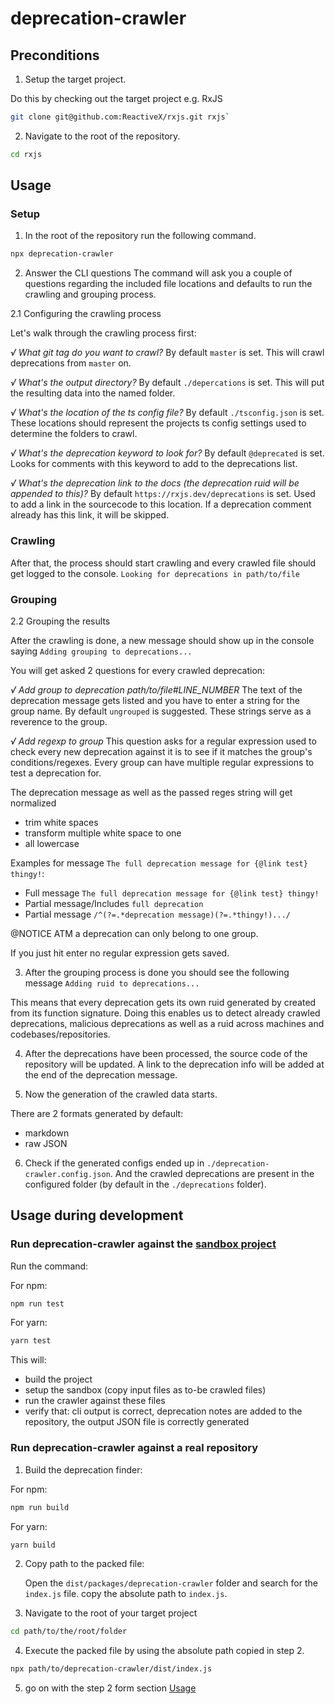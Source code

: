 # deprecation-crawler

## Preconditions

1. Setup the target project.

Do this by checking out the target project e.g. RxJS

```bash
git clone git@github.com:ReactiveX/rxjs.git rxjs`
```

2. Navigate to the root of the repository.

```bash
cd rxjs
```

## Usage

### Setup

1. In the root of the repository run the following command.

```bash
npx deprecation-crawler
```

2. Answer the CLI questions
   The command will ask you a couple of questions regarding the included file locations and defaults to run the crawling and grouping process.

2.1 Configuring the crawling process

Let's walk through the crawling process first:

_√ What git tag do you want to crawl?_
By default `master` is set. This will crawl deprecations from `master` on.

_√ What's the output directory?_
By default `./depercations` is set. This will put the resulting data into the named folder.

_√ What's the location of the ts config file?_
By default `./tsconfig.json` is set. These locations should represent the projects ts config settings used to determine the folders to crawl.

_√ What's the deprecation keyword to look for?_
By default `@deprecated` is set. Looks for comments with this keyword to add to the deprecations list.

_√ What's the deprecation link to the docs (the deprecation ruid will be appended to this)?_
By default `https://rxjs.dev/deprecations` is set. Used to add a link in the sourcecode to this location.
If a deprecation comment already has this link, it will be skipped.

### Crawling

After that, the process should start crawling and every crawled file should get logged to the console.
`Looking for deprecations in path/to/file`

### Grouping

2.2 Grouping the results

After the crawling is done, a new message should show up in the console saying
`Adding grouping to deprecations...`

You will get asked 2 questions for every crawled deprecation:

_√ Add group to deprecation path/to/file#LINE_NUMBER_
The text of the deprecation message gets listed and you have to enter a string for the group name.
By default `ungrouped` is suggested. These strings serve as a reverence to the group.

_√ Add regexp to group_
This question asks for a regular expression used to check every new deprecation against it is to see if it matches the group's conditions/regexes.
Every group can have multiple regular expressions to test a deprecation for.

The deprecation message as well as the passed reges string will get normalized

- trim white spaces
- transform multiple white space to one
- all lowercase

Examples for message `The full deprecation message for {@link test} thingy!`:

- Full message `The full deprecation message for {@link test} thingy!`
- Partial message/Includes `full deprecation`
- Partial message `/^(?=.*deprecation message)(?=.*thingy!).../`

@NOTICE ATM a deprecation can only belong to one group.

If you just hit enter no regular expression gets saved.

3. After the grouping process is done you should see the following message `Adding ruid to deprecations...`

This means that every deprecation gets its own ruid generated by created from its function signature.
Doing this enables us to detect already crawled deprecations, malicious deprecations as well as a ruid across machines and codebases/repositories.

4. After the deprecations have been processed, the source code of the repository will be updated. A link to the deprecation info will be added at the end of the deprecation message.

5. Now the generation of the crawled data starts.

There are 2 formats generated by default:

- markdown
- raw JSON

6. Check if the generated configs ended up in `./deprecation-crawler.config.json`.
   And the crawled deprecations are present in the configured folder (by default in the `./deprecations` folder).

## Usage during development

### Run deprecation-crawler against the [sandbox project]('./sandbox')

Run the command:

For npm:

```bash
npm run test
```

For yarn:

```bash
yarn test
```

This will:

- build the project
- setup the sandbox (copy input files as to-be crawled files)
- run the crawler against these files
- verify that: cli output is correct, deprecation notes are added to the repository, the output JSON file is correctly generated

### Run deprecation-crawler against a real repository

1. Build the deprecation finder:

For npm:

```bash
npm run build
```

For yarn:

```bash
yarn build
```

2. Copy path to the packed file:

   Open the `dist/packages/deprecation-crawler` folder and search for the `index.js` file.
   copy the absolute path to `index.js`.

3. Navigate to the root of your target project

```bash
cd path/to/the/root/folder
```

4. Execute the packed file by using the absolute path copied in step 2.

```bash
npx path/to/deprecation-crawler/dist/index.js
```

5. go on with the step 2 form section [Usage](#Usage)
